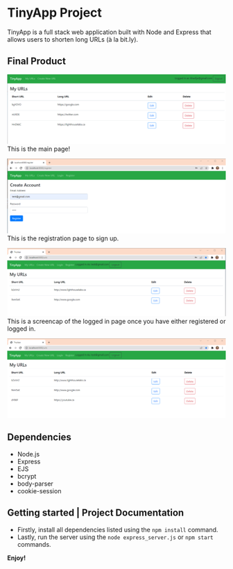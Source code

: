 # TinyApp Project

TinyApp is a full stack web application built with Node and Express that allows users to shorten long URLs (à la bit.ly).

## Final Product
!["Main Page"](https://github.com/khadija-mohamed/tinyapp2/blob/master/docs/tinyapp%20home%20page.png)
This is the main page!

!["Register page"](https://github.com/khadija-mohamed/tinyapp2/blob/master/docs/tinyapp%20register.png)
This is the registration page to sign up. 

!["Logged in page"](https://github.com/khadija-mohamed/tinyapp2/blob/master/docs/tinyapp%20logged%20in.png)
This is a screencap of the logged in page once you have either registered or logged in. 

!["Updated TinyUrls"](https://github.com/khadija-mohamed/tinyapp2/blob/master/docs/updated%20tiny%20page.png)

## Dependencies

- Node.js
- Express
- EJS
- bcrypt
- body-parser
- cookie-session


## Getting started | Project Documentation
- Firstly, install all dependencies listed using the `npm install` command.
- Lastly, run the server using the `node express_server.js` or `npm start` commands.

**Enjoy!** 
